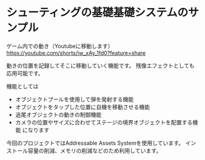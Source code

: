 # シューティングの基礎基礎システムのサンプル

ゲーム内での動き（Youtubeに移動します）
https://youtube.com/shorts/iw_xAy_1fd0?feature=share

動きの位置を記録してそこに移動していく機能です。
残像エフェクトとしても応用可能です。

機能としては
- オブジェクトプールを使用して弾を発射する機能
- オブジェクトをタップした位置に自機を移動させる機能
- 追尾オブジェクトの動きの制御機能
- カメラの位置やサイズに合わせてステージの境界オブジェクトを配置する機能
になります

今回のプロジェクトではAddressable Assets Systemを使用しています。
インストール容量の削減、メモリの削減などのため利用しています。
